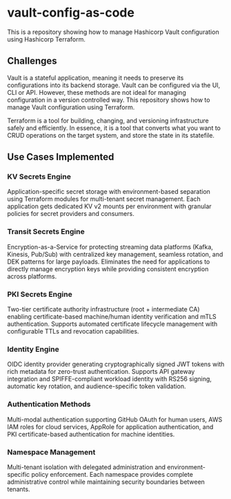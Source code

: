 # vault-config-as-code

This is a repository showing how to manage Hashicorp Vault configuration using Hashicorp Terraform.

## Challenges

Vault is a stateful application, meaning it needs to preserve its configurations into its backend storage. Vault can be configured via the UI, CLI or API. However, these methods are not ideal for managing configuration in a version controlled way. This repository shows how to manage Vault configuration using Terraform.

Terraform is a tool for building, changing, and versioning infrastructure safely and efficiently. In essence, it is a tool that converts what you want to CRUD operations on the target system, and store the state in its statefile.

## Use Cases Implemented

### KV Secrets Engine
Application-specific secret storage with environment-based separation using Terraform modules for multi-tenant secret management. Each application gets dedicated KV v2 mounts per environment with granular policies for secret providers and consumers.

### Transit Secrets Engine
Encryption-as-a-Service for protecting streaming data platforms (Kafka, Kinesis, Pub/Sub) with centralized key management, seamless rotation, and DEK patterns for large payloads. Eliminates the need for applications to directly manage encryption keys while providing consistent encryption across platforms.

### PKI Secrets Engine
Two-tier certificate authority infrastructure (root + intermediate CA) enabling certificate-based machine/human identity verification and mTLS authentication. Supports automated certificate lifecycle management with configurable TTLs and revocation capabilities.

### Identity Engine
OIDC identity provider generating cryptographically signed JWT tokens with rich metadata for zero-trust authentication. Supports API gateway integration and SPIFFE-compliant workload identity with RS256 signing, automatic key rotation, and audience-specific token validation.

### Authentication Methods
Multi-modal authentication supporting GitHub OAuth for human users, AWS IAM roles for cloud services, AppRole for application authentication, and PKI certificate-based authentication for machine identities.

### Namespace Management
Multi-tenant isolation with delegated administration and environment-specific policy enforcement. Each namespace provides complete administrative control while maintaining security boundaries between tenants.
